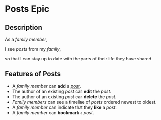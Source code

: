 
# Posts Epic  
  
## Description  
  
As a *family member*,  
  
I see *posts* from my *family*,    
  
so that I can stay up to date with the parts of their life they have shared.   
  
## Features of Posts  
  
- A *family member* can **add** a *[post](post)*.  
- The author of an existing *post* can **edit** the *post*.  
- The author of an existing *post* can **delete** the *post*.  
- *Family members* can see a timeline of *posts* ordered newest to oldest.  
- A *family member* can indicate that they **like** a *post*.  
- A *family member* can **bookmark** a *post*.
<!--stackedit_data:
eyJoaXN0b3J5IjpbMTM2MjM0MDY4OSwxOTY4NTU2OTI4XX0=
-->